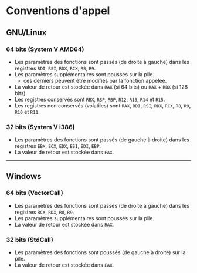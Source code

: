 # Conventions d'appel

## GNU/Linux

### 64 bits (System V AMD64)

+ Les paramètres des fonctions sont passés (de droite à gauche) dans les registres `RDI`, `RSI`, `RDX`, `RCX`, `R8`, `R9`.
+ Les paramètres supplémentaires sont poussés sur la pile.
    + ces derniers peuvent être modifiés par la fonction appelée.
+ La valeur de retour est stockée dans `RAX` (si 64 bits) ou `RAX` + `RBX` (si 128 bits).
+ Les registres conservés sont `RBX`, `RSP`, `RBP`, `R12`, `R13`, `R14` et `R15`.
+ Les registres non conservés (volatiles) sont `RAX`, `RDI`, `RSI`, `RDX`, `RCX`, `R8`, `R9`, `R10` et `R11`.

### 32 bits (System V i386)

+ Les paramètres des fonctions sont passés (de gauche à droite) dans les registres `EBX`, `ECX`, `EDX`, `ESI`, `EDI`, `EBP`.
+ La valeur de retour est stockée dans `EAX`.

---

## Windows

### 64 bits (VectorCall)

+ Les paramètres des fonctions sont passés (de droite à gauche) dans les registres `RCX`, `RDX`, `R8`, `R9`.
+ Les paramètres supplémentaires sont poussés sur la pile.
+ La valeur de retour est stockée dans `RAX`.

### 32 bits (StdCall)

+ Les paramètres des fonctions sont poussés (de gauche à droite) sur la pile.
+ La valeur de retour est stockée dans `EAX`.
